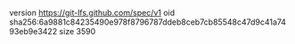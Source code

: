 version https://git-lfs.github.com/spec/v1
oid sha256:6a9881c84235490e978f8796787ddeb8ceb7cb85548c47d9c41a7493eb9e3422
size 3590
